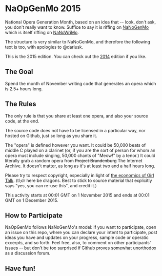 NaOpGenMo 2015
==============

National Opera Generation Month, based on an idea that -- look, don't ask, you don't really want to know.  Suffice to say it is riffing on [NaNoGenMo](https://github.com/dariusk/NaNoGenMo-2015) which is itself riffing on [NaNoWriMo](http://nanowrimo.org/).

The structure is very similar to NaNoGenMo, and therefore the following text is too, with apologies to @dariusk.

This is the 2015 edition. You can check out the [2014](https://github.com/cpressey/NaOpGenMo/) edition if you like.

The Goal
--------

Spend the month of November writing code that generates an opera which is 2.5+ hours long.

The Rules
---------

The only rule is that you share at least one opera, and also your source code, at the end.

The source code does not have to be licensed in a particular way, nor hosted on Github, just so long as you share it.

The "opera" is defined however you want.  It could be 50,000 beats of middle C played on a clarinet (or, if you are the sort of person for whom an opera must include singing, 50,000 chants of "Meow!" by a tenor.)  It could literally grab a random opera from <s>Project Brandenburg</s> The Internet Archive.  It doesn't matter, as long as it's at least two and a half hours long.

Please try to respect copyright, especially in light of [the economics of Girl Talk](http://blog.priceonomics.com/post/47719281228/the-economics-of-girl-talk).  (tl;dr here be dragons.  Best to stick to source material that explicitly says "yes, you can re-use this", and credit it.)

This activity starts at 00:01 GMT on 1 November 2015 and ends at 00:01 GMT on 1 December 2015.

How to Participate
------------------

NaOpGenMo follows NaNoGenMo's model: if you want to participate, open an issue on this repo, where you can declare your intent to participate, post ideas you have and updates on your progress, sample code or operatic excerpts, and so forth.  Feel free, also, to comment on other participants' issues -- but don't be too surprised if Github proves somewhat unorthodox as a discussion forum.

Have fun!
---------
